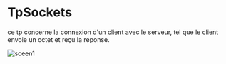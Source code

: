 # TpSockets

ce tp concerne la connexion d'un client avec le serveur,
tel que le client envoie un octet et reçu la reponse.

![sceen1](https://user-images.githubusercontent.com/102171913/159918303-db772baa-e93c-4b67-b62e-839e40581cbe.PNG)

